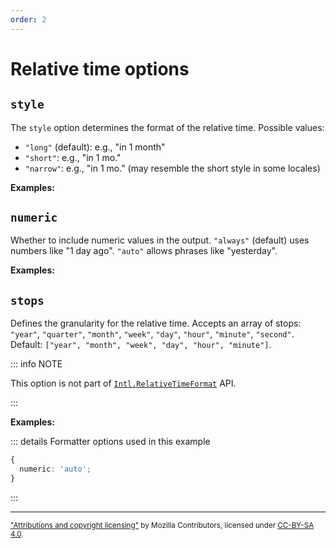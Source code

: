 ```yaml
---
order: 2
---
```


# Relative time options

<script setup>
import { relativeTimeFormatter } from '@localizer/all';

const dateInputs = () => [
  ['2020-01-24 05:50:00, 2020-01-23 04:41:20', new Date('2020-01-24 05:50:00'), new Date('2020-01-23 04:41:20')]
];
</script>

## `style`

The `style` option determines the format of the relative time. Possible values:

- `"long"` (default): e.g., "in 1 month"
- `"short"`: e.g., "in 1 mo."
- `"narrow"`: e.g., "in 1 mo." (may resemble the short style in some locales)

**Examples:**

<OptionsDemo option="style" :values="['long', 'short', 'narrow']" :factory=relativeTimeFormatter :inputs=dateInputs />

## `numeric`

Whether to include numeric values in the output. `"always"` (default) uses numbers like "1 day ago". `"auto"` allows phrases like "yesterday".

**Examples:**

<OptionsDemo option="numeric" :values="['always', 'auto']" :factory=relativeTimeFormatter :inputs=dateInputs />

## `stops`

Defines the granularity for the relative time. Accepts an array of stops: `"year"`, `"quarter"`, `"month"`, `"week"`, `"day"`, `"hour"`, `"minute"`, `"second"`. Default: `["year", "month", "week", "day", "hour", "minute"]`.

::: info NOTE

This option is not part of [`Intl.RelativeTimeFormat`](https://developer.mozilla.org/en-US/docs/Web/JavaScript/Reference/Global_Objects/Intl/RelativeTimeFormat/RelativeTimeFormat) API.

:::

**Examples:**

::: details Formatter options used in this example

```typescript
{
  numeric: 'auto';
}
```

:::

<OptionsDemo option="stops" :values="[['second'], ['minute'], ['hour'], ['day'], ['week'], ['month'], ['quarter'], ['year']]" :defaultOptions="{numeric:'auto'}" :factory=relativeTimeFormatter :inputs=dateInputs />

---

<small>

["Attributions and copyright licensing"](https://developer.mozilla.org/en-US/docs/MDN/Writing_guidelines/Attrib_copyright_license) by Mozilla Contributors, licensed under [CC-BY-SA 4.0](https://creativecommons.org/licenses/by-sa/4.0/).

</small>
